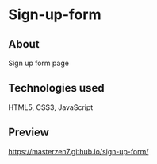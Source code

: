 # Sign-up-form

## About
Sign up form page

## Technologies used
HTML5, CSS3, JavaScript

## Preview
https://masterzen7.github.io/sign-up-form/